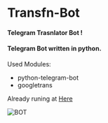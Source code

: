 # Transfn-Bot

#### Telegram Trasnlator Bot !
#### Telegram Bot written in python.
Used Modules:

* python-telegram-bot
* googletrans 


Already runing at [Here](t.me/transfn_bot)
 



![BOT](https://img.talkandroid.com/uploads/2015/05/telegram_app_icon-450x450.png)
